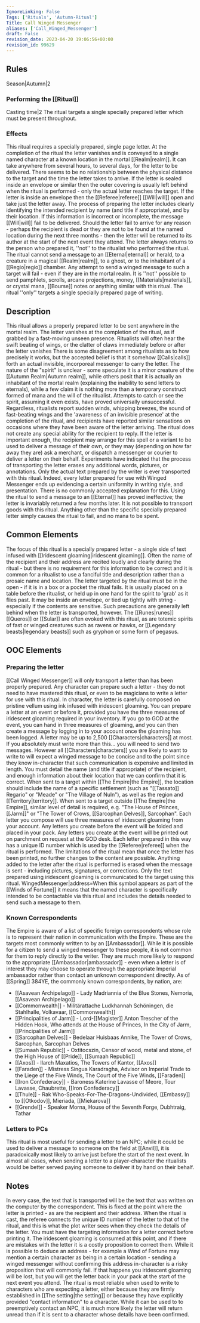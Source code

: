 ```yaml
---
IgnoreLinking: False
Tags: ['Rituals', 'Autumn-Ritual']
Title: Call Winged Messenger
aliases: ['Call_Winged_Messenger']
draft: False
revision_date: 2023-04-20 19:06:56+00:00
revision_id: 99629
---
```


## Rules
Season|Autumn|2
### Performing the [[Ritual]]
Casting time|2 The ritual targets a single specially prepared letter which must be present throughout. 
### Effects
This ritual requires a specially prepared, single page letter. At the completion of the ritual the letter vanishes and is conveyed to a single named character at a known location in the mortal [[Realm|realm]]. It can take anywhere from several hours, to several days, for the letter to be delivered. There seems to be no relationship between the physical distance to the target and the time the letter takes to arrive.
If the letter is sealed inside an envelope or similar then the outer covering is usually left behind when the ritual is performed - only the actual letter reaches the target. If the letter is inside an envelope then the [[Referee|referee]] [[Will|will]] open and take just the letter away.
The process of preparing the letter includes clearly identifying the intended recipient by name (and title if appropriate), and by their location. If this information is incorrect or incomplete, the message [[Will|will]] fail to be delivered. Should the letter fail to arrive for any reason - perhaps the recipient is dead or they are not to be found at the named location during the next three months - then the letter will be returned to its author at the start of the next event they attend. The letter always returns to the person who prepared it, ''not'' to the ritualist who performed the ritual.
The ritual cannot send a message to an [[Eternal|eternal]] or herald, to a creature in a magical [[Realm|realm]], to a ghost, or to the inhabitant of a [[Regio|regio]] chamber. Any attempt to send a winged message to such a target will fail - even if they are in the mortal realm.
It is ''not'' possible to send pamphlets, scrolls, arcane projections, money, [[Materials|materials]], or crystal mana, [[Bourse]] notes or anything similar with this ritual. The ritual ''only'' targets a single specially prepared page of writing.
## Description
This ritual allows a properly prepared letter to be sent anywhere in the mortal realm. The letter vanishes at the completion of the ritual, as if grabbed by a fast-moving unseen presence. Ritualists will often hear the swift beating of wings, or the clatter of claws immediately before or after the letter vanishes
There is some disagreement among ritualists as to how precisely it works, but the accepted belief is that it somehow [[Calls|calls]] forth an actual invisible, incorporeal messenger to carry the letter. The nature of the "spirit" is unclear - some speculate it is a minor creature of the [[Autumn Realm|Autumn realm]], while others posit that it is actually an inhabitant of the mortal realm (explaining the inability to send letters to eternals), while a few claim it is nothing more than a temporary construct formed of mana and the will of the ritualist. Attempts to catch or see the spirit, assuming it even exists, have proved universally unsuccessful. Regardless, ritualists report sudden winds, whipping breezes, the sound of fast-beating wings and the 'awareness of an invisible presence' at the completion of the ritual, and recipients have reported similar sensations on occasions where they have been aware of the letter arriving.
The ritual does not create any special ability for the recipient to reply. If the letter is important enough, the recipient may arrange for this spell or a variant to be used to deliver a message of their own, or they may (depending on how far away they are) ask a merchant, or dispatch a messenger or courier to deliver a letter on their behalf.
Experiments have indicated that the process of transporting the letter erases any additional words, pictures, or annotations. Only the actual text prepared by the writer is ever transported with this ritual. Indeed, every letter prepared for use with Winged Messenger ends up evidencing a certain uniformity in writing style, and presentation. There is no commonly accepted explanation for this.
Using the ritual to send a message to an [[Eternal]] has proved ineffective; the letter is invariably returned a few months later. 
It is not possible to transport goods with this ritual. Anything other than the specific specially prepared letter simply causes the ritual to fail, and no mana to be spent.
## Common Elements
The focus of this ritual is a specially prepared letter - a single side of text infused with [[Iridescent gloaming|iridescent gloaming]]. Often the name of the recipient and their address are recited loudly and clearly during the ritual - but there is no requirement for this information to be correct and it is common for a ritualist to use a fanciful title and description rather than a prosaic name and location. 
The letter targeted by the ritual must be in the open - if it is in a box or a pocket the ritual fails. It is usually placed on a table before the ritualist, or held up in one hand for the spirit to 'grab' as it flies past. It may be inside an envelope, or tied up tightly with string - especially if the contents are sensitive. Such precautions are generally left behind when the letter is transported, however.
The [[Runes|runes]] [[Queros]] or [[Sular]] are often evoked with this ritual, as are totemic spirits of fast or winged creatures such as ravens or hawks, or [[Legendary beasts|legendary beasts]] such as gryphon or some form of pegasus.
## OOC Elements
### Preparing the letter
[[Call Winged Messenger]] will only transport a letter than has been properly prepared. Any character can prepare such a letter - they do not need to have mastered this ritual, or even to be magicians to write a letter for use with this ritual. In character, the letter is carefully composed on pristine vellum using ink infused with iridescent gloaming.
You can prepare a letter at an event or before it, provided you have the three measures of iridescent gloaming required in your inventory. If you go to GOD at the event, you can hand in three measures of gloaming, and you can then create a message by logging in to your account once the gloaming has been logged.
A letter may be up to 2,500 [[Characters|characters]] at most. If you absolutely must write more than this... you will need to send two messages. However all [[Characters|characters]] you are likely to want to write to will expect a winged message to be concise and to the point since they know in-character that such communication is expensive and limited in length. 
You must detail the name (and title if appropriate) of the recipient, and enough information about their location that we can confirm that it is correct. When sent to a target within [[The Empire|the Empire]], the location should include the name of a specific settlement (such as "[[Tassato]] Regario" or "Meade" or "The Village of Nuln"), as well as the region and [[Territory|territory]]. When sent to a target outside [[The Empire|the Empire]], similar level of detail is required, e.g. "The House of Princes, [[Jarm]]" or "The Tower of Crows, [[Sarcophan Delves]], Sarcophan".
Each letter you compose will use three measures of iridescent gloaming from your account. Any letters you create before the event will be folded and placed in your pack. Any letters you create at the event will be printed out on parchment on request at the GOD desk.
Each letter prepared in this way has a unique ID number which is used by the [[Referee|referee]] when the ritual is performed. The limitations of the ritual mean that once the letter has been printed, no further changes to the content are possible. Anything added to the letter after the ritual is performed is erased when the message is sent - including pictures, signatures, or corrections. Only the text prepared using iridescent gloaming is communicated to the target using this ritual.
WingedMessenger|address=When this symbol appears as part of the [[Winds of Fortune]] it means that the named character is specifically intended to be contactable via this ritual and includes the details needed to send such a message to them.
### Known Correspondents
The Empire is aware of a list of specific foreign correspondents whose role is to represent their nation in communication with the Empire. These are the targets most commonly written to by an [[Ambassador]]. While it is possible for a citizen to send a winged messenger to these people, it is not common for them to reply directly to the writer. They are much more likely to respond to the appropriate [[Ambassador|ambassador]] - even when a letter is of interest they may choose to operate through the appropriate Imperial ambassador rather than contact an unknown correspondent directly.
As of [[Spring]] 384YE, the commonly known correspondents, by nation, are: 
* [[Asavean Archipelago]] - Lady Madriannia of the Blue Stones, Nemoria, [[Asavean Archipelago]]
* [[Commonwealth]] - Militärattache Ludkhannah Schöningen, die Stahlhalle, Volkavaar, [[Commonwealth]]
* [[Principalities of Jarm]] - Lord-[[Magister]] Anton Trescher of the Hidden Hook, Who attends at the House of Princes, In the City of Jarm, [[Principalities of Jarm]]
* [[Sarcophan Delves]] - Bedelaar Huisbaas Annike, The Tower of Crows, Sarcophan, Sarcophan Delves 
* [[Sumaah Republic]] - Oxtitocszin, Censor of wood, metal and stone, of the High House of [[Pride]], [[Sumaah Republic]]
* [[Axos]] - Ilarch Maxatios, The Towers of Kantor, [[Axos]]
* [[Faraden]] - Mistress Singua Karadragha, Advisor on Imperial Trade to the Liege of the Five Winds, The Court of the Five Winds, [[Faraden]]
* [[Iron Confederacy]] - Baroness Katerine Lavasse of Meore, Tour Lavasse, Chaubrette, [[Iron Confederacy]]
* [[Thule]] - Rak Who-Speaks-For-The-Dragons-Undivided, [[Embassy]] to [[Otkodov]], Mieriada, [[Miekarova]]
* [[Grendel]] - Speaker Morna, House of the Seventh Forge, Dubhtraig, Tathar
### Letters to PCs
This ritual is most useful for sending a letter to an NPC; while it could be used to deliver a message to someone on the field at [[Anvil]], it is paradoxically most likely to arrive just before the start of the next event. In almost all cases, when sending a letter to a player-character the ritualists would be better served paying someone to deliver it by hand on their behalf.
## Notes
In every case, the text that is transported will be the text that was written on the computer by the correspondent. This is fixed at the point where the letter is printed - as are the recipient and their address. When the ritual is cast, the referee connects the unique ID number of the letter to that of the ritual, and this is what the plot writer sees when they check the details of the letter.
You must have the targeting information for a letter correct before printing it. The iridescent gloaming is consumed at this point, and if there are mistakes with the letter it is a costly proposition to correct them. While it is possible to deduce an address - for example a Wind of Fortune may mention a certain character as being in a certain location - sending a winged messenger without confirming this address in-character is a risky proposition that will commonly fail. If that happens you iridescent gloaming will be lost, but you will get the letter back in your pack at the start of the next event you attend.
The ritual is most reliable when used to write to characters who are expecting a letter, either because they are firmly established in [[The setting|the setting]] or because they have explicitly provided "contact information" to a character. While it can be used to to preemptively contact an NPC, it is much more likely the letter will return unread than if it is sent to a character whose details have been confirmed.